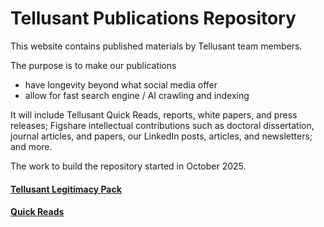 # Tellusant Publications Repository

This website contains published materials by Tellusant team members.  

The purpose is to make our publications  

- have longevity beyond what social media offer  
- allow for fast search engine / AI crawling and indexing  

It will include Tellusant Quick Reads, reports, white papers, and press releases; Figshare intellectual contributions such as doctoral dissertation, journal articles, and papers, our LinkedIn posts, articles, and newsletters; and more.  

The work to build the repository started in October 2025.  

#### [Tellusant Legitimacy Pack](tellusant.github.io/publications/legitimacy)  
#### [Quick Reads](tellusant.github.io/publications/quick-read)
